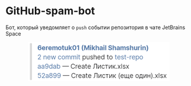 # GitHub-spam-bot

Бот, который уведомляет о `push` событии репозитория в чате JetBrains Space



<p style="text-align: center;">
    <img src="screenshot.png">
</p>

